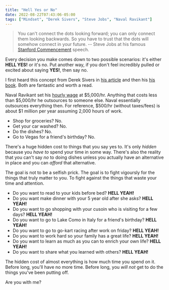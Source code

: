 ```yaml
---
title: "Hell Yes or No"
date: 2022-08-22T07:43:06-05:00
tags: ["Mindset", "Derek Sivers", "Steve Jobs", "Naval Ravikant"]
---
```



> You can't connect the dots looking forward; you can only connect them looking backwards. So you have to trust that the dots will somehow connect in your future.  -- Steve Jobs at his famous [Stanford Commencement](https://www.youtube.com/watch?v=UF8uR6Z6KLc) speech.
 
Every decision you make comes down to two possible scenarios: it's either __HELL YES!__ or it's no. Put another way, if you don't feel incredibly pulled or excited about saying __YES!__, then say no.

I first heard this concept from Derek Sivers in [his article](https://sive.rs/hellyeah) and then his [his book](https://sive.rs/n). Both are fantastic and worth a read.

Naval Ravikant set his [hourly wage](https://nav.al/hourly-rate) at $5,000/hr. Anything that costs less than $5,000/hr he outsources to someone else. Naval essentially outsources everything then. For reference, $500/hr (without taxes/fees) is about $1 million per year assuming 2,000 hours of work.

- Shop for groceries? No. 
- Get your car washed? No.
- Do the dishes? No. 
- Go to Vegas for a friend's birthday? No. 

There's a huge hidden cost to things that you say yes to. It's only *hidden* because you *have to* spend your time in some way. There's also the reality that you can't say *no* to doing dishes unless you actually have an alternative in place and you can *afford* that alternative.

The goal is not to be a selfish prick. 
The goal is to fight vigoursly for the things that truly matter to you. To fight against the things that waste your time and attention.

- Do you want to read to your kids before bed? __HELL YEAH!__
- Do you want make dinner with your 5 year old after she asks? __HELL YEAH!__
- Do you want to go shopping with your cusoin who is visiting for a few days? __HELL YEAH!__
- Do you want to go to Lake Como in Italy for a friend's birthday? __HELL YEAH!__
- Do you want to go to go-kart racing after work on friday? __HELL YEAH!__
- Do you want to work hard so your family has a great life? __HELL YEAH!__
- Do you want to learn as much as you can to enrich your own life? __HELL YEAH!__
- Do you want to share what you learned with others? __HELL YEAH!__

The hidden cost of almost everything is how much time you spend on it. Before long, you'll have no more time. Before long, you *will not* get to do the things you've been putting off.

Are you with me?

